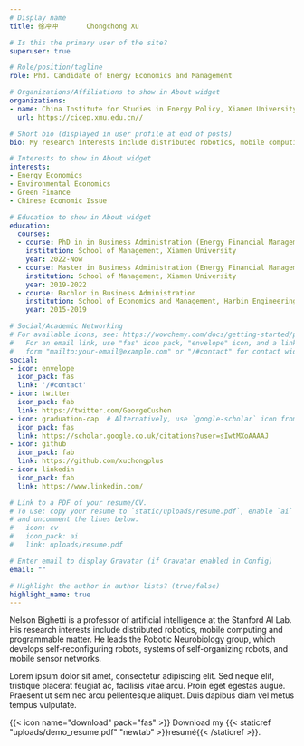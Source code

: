 ```yaml
---
# Display name
title: 徐冲冲       Chongchong Xu

# Is this the primary user of the site?
superuser: true

# Role/position/tagline
role: Phd. Candidate of Energy Economics and Management

# Organizations/Affiliations to show in About widget
organizations:
- name: China Institute for Studies in Energy Policy, Xiamen University
  url: https://cicep.xmu.edu.cn//

# Short bio (displayed in user profile at end of posts)
bio: My research interests include distributed robotics, mobile computing and programmable matter.

# Interests to show in About widget
interests:
- Energy Economics
- Environmental Economics
- Green Finance
- Chinese Economic Issue

# Education to show in About widget
education:
  courses:
  - course: PhD in in Business Administration (Energy Financial Management)
    institution: School of Management, Xiamen University
    year: 2022-Now
  - course: Master in Business Administration (Energy Financial Management)
    institution: School of Management, Xiamen University
    year: 2019-2022
  - course: Bachlor in Business Administration
    institution: School of Economics and Management, Harbin Engineering University
    year: 2015-2019

# Social/Academic Networking
# For available icons, see: https://wowchemy.com/docs/getting-started/page-builder/#icons
#   For an email link, use "fas" icon pack, "envelope" icon, and a link in the
#   form "mailto:your-email@example.com" or "/#contact" for contact widget.
social:
- icon: envelope
  icon_pack: fas
  link: '/#contact'
- icon: twitter
  icon_pack: fab
  link: https://twitter.com/GeorgeCushen
- icon: graduation-cap  # Alternatively, use `google-scholar` icon from `ai` icon pack
  icon_pack: fas
  link: https://scholar.google.co.uk/citations?user=sIwtMXoAAAAJ
- icon: github
  icon_pack: fab
  link: https://github.com/xuchongplus
- icon: linkedin
  icon_pack: fab
  link: https://www.linkedin.com/

# Link to a PDF of your resume/CV.
# To use: copy your resume to `static/uploads/resume.pdf`, enable `ai` icons in `params.toml`, 
# and uncomment the lines below.
# - icon: cv
#   icon_pack: ai
#   link: uploads/resume.pdf

# Enter email to display Gravatar (if Gravatar enabled in Config)
email: ""

# Highlight the author in author lists? (true/false)
highlight_name: true
---
```


Nelson Bighetti is a professor of artificial intelligence at the Stanford AI Lab. His research interests include distributed robotics, mobile computing and programmable matter. He leads the Robotic Neurobiology group, which develops self-reconfiguring robots, systems of self-organizing robots, and mobile sensor networks.

Lorem ipsum dolor sit amet, consectetur adipiscing elit. Sed neque elit, tristique placerat feugiat ac, facilisis vitae arcu. Proin eget egestas augue. Praesent ut sem nec arcu pellentesque aliquet. Duis dapibus diam vel metus tempus vulputate.

{{< icon name="download" pack="fas" >}} Download my {{< staticref "uploads/demo_resume.pdf" "newtab" >}}resumé{{< /staticref >}}.
